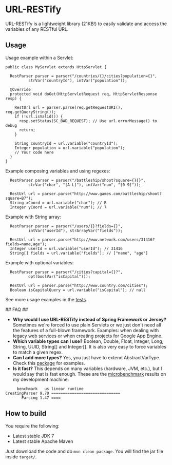# URL-RESTify #

URL-RESTify is a lightweight library (21KB!) to easily validate and access the variables of any RESTful URL.

## Usage ##

Usage example within a Servlet:

```
public class MyServlet extends HttpServlet {

  RestParser parser = parser("/countries/{}/cities?population={}",
          strVar("countryId"), intVar("population"));

  @Override
  protected void doGet(HttpServletRequest req, HttpServletResponse resp) {

    RestUrl url = parser.parse(req.getRequestURI(), req.getQueryString());
    if (!url.isValid()) {
      resp.setStatus(SC_BAD_REQUEST); // Use url.errorMessage() to debug
      return;
    }

    String countryId = url.variable("countryId");
    Integer population = url.variable("population");
    // Your code here
  }
}
```

Example composing variables and using regexes:

```
  RestParser parser = parser("/battleship/shoot?square={}{}",
          strVar("char", "[A-L]"), intVar("num", "[0-9]"));

  RestUrl url = parser.parse("http://www.games.com/battleship/shoot?square=B7");
  String xCoord = url.variable("char"); // B
  Integer yCoord = url.variable("num"); // 7
```

Example with String array:

```
  RestParser parser = parser("/users/{}?fields={}",
          intVar("userId"), strArrayVar("fields"));

  RestUrl url = parser.parse("http://www.network.com/users/31416?fields=name,age");
  Integer userId = url.variable("userId"); // 31416
  String[] fields = url.variable("fields"); // ["name", "age"]
```

Example with optional variables:

```
  RestParser parser = parser("/cities?capital={}?",
          opt(boolVar("isCapital")));

  RestUrl url = parser.parse("http://www.country.com/cities");
  Boolean isCapitalQuery = url.variable("isCapital"); // null
```

See more usage examples in the [tests](https://bitbucket.org/danisola/url-restify/src/cc23f639d8f3/src/test/java/com/danisola/urlrestify).

## FAQ ##

* **Why would I use URL-RESTify instead of Spring Framework or Jersey?** Sometimes we're forced to use plain Servlets or we just don't need all the features of a full-blown framework. Examples: when dealing with legacy web services or when creating projects for Google App Engine.
* **Which variable types can I use?** Boolean, Double, Float, Integer, Long, String, UUID, String[] and Integer[]. It is also very easy to force variables to match a given regex.
* **Can I add more types?** Yes, you just have to extend AbstractVarType. Check this [package](https://bitbucket.org/danisola/url-restify/src/master/src/main/java/com/danisola/urlrestify/types) for examples.
* **Is it fast?** This depends on many variables (hardware, JVM, etc.), but I would say that is fast enough. These are the [microbenchmark](https://bitbucket.org/danisola/url-restify/src/master/src/test/java/com/danisola/urlrestify/UrlRestifyBenchmark.java) results on my development machine:

```
     benchmark   us linear runtime
CreatingParser 9.70 ==============================
       Parsing 1.47 ====
```


## How to build ##

You require the following:

* Latest stable  JDK 7
* Latest stable Apache Maven

Just download the code and do `mvn clean package`. You will find the jar file inside `target/`.
